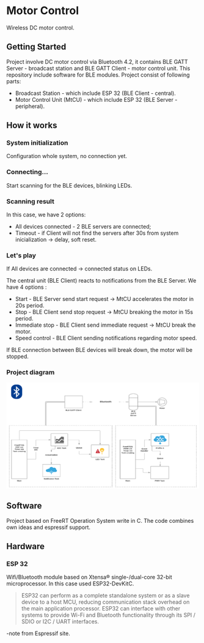 # Motor Control

Wireless DC motor control.

## Getting Started

Project involve DC motor control via Bluetooth 4.2, it contains BLE GATT Server - broadcast station and BLE GATT Client - motor control unit. This repository include software for 
BLE modules. Project consist of following parts:

* Broadcast Station - which include ESP 32 (BLE Client - central). 
* Motor Control Unit (MtCU) - which include ESP 32 (BLE Server - peripheral).

## How it works
### System initialization 

Configuration whole system, no connection yet. 

### Connecting...

Start scanning for the BLE devices, blinking LEDs.

### Scanning result

In this case, we have 2 options:

* All devices connected - 2 BLE servers are connected;
* Timeout - if Client will not find the servers after 30s from system inicialization -> delay, soft reset.

### Let's play

If All devices are connected -> connected status on LEDs.

The central unit (BLE Client) reacts to notifications from the BLE Server. We have 4 options :

* Start - BLE Server send start request -> MtCU accelerates the motor in 20s period.
* Stop - BLE Client send stop request -> MtCU breaking the motor in 15s period.
* Immediate stop - BLE Client send immediate request -> MtCU break the motor.
* Speed control - BLE Client sending notifications regarding motor speed.

If BLE connection between BLE devices will break down, the motor will be stopped.

### Project diagram

![](docImg/proj.jpg)

## Software

Project based on FreeRT Operation System write in C. The code combines own ideas and espressif support.

## Hardware

### ESP 32

Wifi/Bluetooth module based on Xtensa® single-/dual-core 32-bit microprocessor. In this case used ESP32-DevKitC.

>ESP32 can perform as a complete standalone system or as a slave device to a host MCU, 
>reducing communication stack overhead on the main application processor. 
>ESP32 can interface with other systems to provide Wi-Fi and Bluetooth functionality 
>through its SPI / SDIO or I2C / UART interfaces.

-note from Espressif site.


